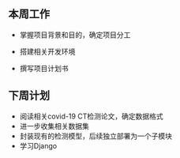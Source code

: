 ## 本周工作

- 掌握项目背景和目的，确定项目分工
- 搭建相关开发环境

- 撰写项目计划书

## 下周计划

- 阅读相关covid-19 CT检测论文，确定数据格式
- 进一步收集相关数据集
- 封装现有的检测模型，后续独立部署为一个子模块
- 学习Django